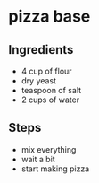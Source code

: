 # pizza base

## Ingredients
- 4 cup of flour
- dry yeast
- teaspoon of salt
- 2 cups of water

## Steps 
- mix everything
- wait a bit
- start making pizza
